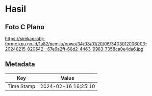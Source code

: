 # Hasil

## Foto C Plano

https://sirekap-obj-formc.kpu.go.id/1a82/pemilu/ppwp/34/03/01/20/06/3403012006003-20240215-020542--67e6a2ff-68d2-4463-9983-7358ca0e4da6.jpg


## Metadata

| Key        | Value               |
| ---------- | ------------------- |
| Time Stamp | 2024-02-16 16:25:10 |



